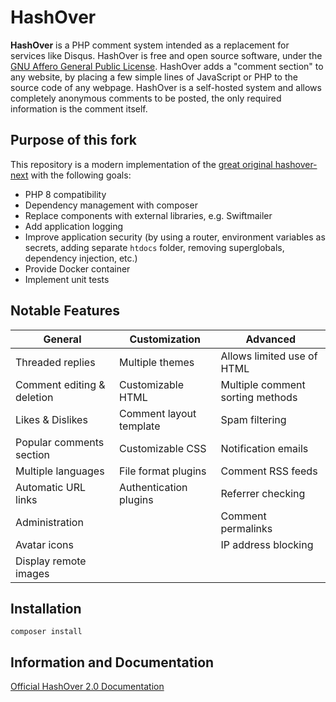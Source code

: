 HashOver
===
**HashOver** is a PHP comment system intended as a replacement for services like
Disqus. HashOver is free and open source software, under the
[GNU Affero General Public License](http://www.gnu.org/licenses/agpl.html).
HashOver adds a "comment section" to any website, by placing a few simple lines
of JavaScript or PHP to the source code of any webpage. HashOver is a
self-hosted system and allows completely anonymous comments to be posted, the
only required information is the comment itself.

## Purpose of this fork
This repository is a modern implementation of the [great original hashover-next](https://github.com/jacobwb/hashover-next) with the following goals:
- PHP 8 compatibility
- Dependency management with composer
- Replace components with external libraries, e.g. Swiftmailer
- Add application logging
- Improve application security (by using a router, environment variables as secrets, adding separate `htdocs` folder, removing superglobals, dependency injection, etc.)
- Provide Docker container
- Implement unit tests

Notable Features
---
General                          | Customization           | Advanced
-------------------------------- | ----------------------- | --------------------------------
Threaded replies                 | Multiple themes         | Allows limited use of HTML
Comment editing & deletion       | Customizable HTML       | Multiple comment sorting methods
Likes & Dislikes                 | Comment layout template | Spam filtering
Popular comments section         | Customizable CSS        | Notification emails
Multiple languages               | File format plugins     | Comment RSS feeds
Automatic URL links              | Authentication plugins  | Referrer checking
Administration                   |                         | Comment permalinks
Avatar icons                     |                         | IP address blocking
Display remote images            |                         |


## Installation

```
composer install
```


Information and Documentation
---
[Official HashOver 2.0 Documentation](https://docs.barkdull.org/hashover-v2)
